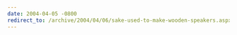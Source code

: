 ```yaml
---
date: 2004-04-05 -0800
redirect_to: /archive/2004/04/06/sake-used-to-make-wooden-speakers.aspx/
---
```

